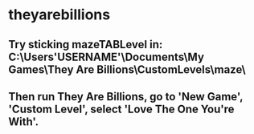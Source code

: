 # theyarebillions
## Try sticking mazeTABLevel in: C:\Users\'USERNAME'\Documents\My Games\They Are Billions\CustomLevels\maze\
## Then run They Are Billions, go to 'New Game', 'Custom Level', select 'Love The One You're With'.

